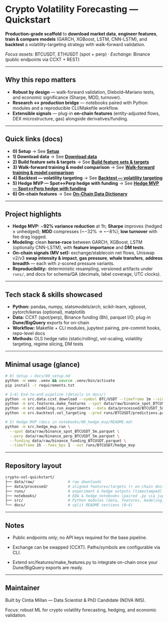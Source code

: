 # Crypto Volatility Forecasting — Quickstart

**Production-grade scaffold** to **download market data**, **engineer features**, **train & compare models** (GARCH, XGBoost, LSTM, CNN-LSTM), and **backtest** a volatility-targeting strategy with walk-forward validation.  

*Focus assets:* BTCUSDT, ETHUSDT (spot + perp) · *Exchange:* Binance (public endpoints via CCXT + REST)

---

## Why this repo matters

- **Robust by design** — walk-forward validation, Diebold–Mariano tests, and economic significance (Sharpe, MDD, turnover).
- **Research ↔ production bridge** — notebooks paired with Python modules and a reproducible CLI/Makefile workflow.
- **Extensible signals** — plug-in **on-chain features** (entity-adjusted flows, DEX microstructure, gas) alongside derivatives/funding.

---

## Quick links (docs)

- **0) Setup** → See **[Setup](docs/00_setup.md)**  
- **1) Download data** → See **[Download data](docs/01_download_data.md)**  
- **2) Build feature sets & targets** → See **[Build feature sets & targets](docs/02_build_features_targets.md)**  
- **3) Walk-forward training & model comparison** → See **[Walk-forward training & model comparison](docs/03_walkforward_modeling.md)**  
- **4) Backtest — volatility targeting** → See **[Backtest — volatility targeting](docs/04_backtest_vol_targeting.md)**  
- **5) Hedge MVP — Spot↔Perp hedge with funding** → See **[Hedge MVP — Spot↔Perp hedge with funding](notebooks/06_hedge_mvp/README.md)**  
- **6) On-chain features** → See **[On-Chain Data Dictionary](data/processed/onchain/README.md)**

---

## Project highlights

- **Hedge MVP:** ~**92% variance reduction** at 1h; **Sharpe** improves (hedged ≥ unhedged); **MDD** compresses (~−32% → ~−8%); **low turnover** with fee drag logged.
- **Modeling:** clean **horse-race** between GARCH, XGBoost, LSTM (optionally CNN-LSTM), with **feature importance** and **DM tests**.
- **On-chain signals (MV set):** exchange/stablecoin net flows, Uniswap v2/v3 **swap intensity & impact**, **gas pressure**, **whale transfers**, **address breadth** — each with z-scored pressure variants.
- **Reproducibility:** deterministic resampling, versioned artifacts under `runs/`, and docs for schema/QA (decimals, label coverage, UTC clocks).

---

## Tech stack & skills showcased

- **Python:** pandas, numpy, statsmodels/arch, scikit-learn, xgboost, pytorch/keras (optional), matplotlib
- **Data:** CCXT (spot/perp), Binance funding (8h), parquet I/O; plug-in **Dune/BigQuery** exports for on-chain
- **Workflow:** Makefile + CLI modules, jupytext pairing, pre-commit hooks, repo-level docs
- **Methods:** OLS hedge ratio (static/rolling), vol-scaling, volatility targeting, regime slicing, DM tests

---

## Minimal usage (glance)

```bash
# 0) Setup → docs/00_setup.md
python -m venv .venv && source .venv/bin/activate
pip install -r requirements.txt

# 1–4) End-to-end pipeline (details in docs/)
python -m src.data.ccxt_download --symbol BTC/USDT --timeframe 1m --since 2020-01-01 --out data/raw/binance_spot_BTCUSDT_1m.parquet
python -m src.features.make_features --spot data/raw/binance_spot_BTCUSDT_1m.parquet --funding data/raw/binance_funding_BTCUSDT.parquet --symbol BTCUSDT --timeframe 5m --out data/processed/BTCUSDT_5m.parquet
python -m src.modeling.run_experiments --data data/processed/BTCUSDT_5m.parquet --symbol BTCUSDT --horizon 12 --output runs/BTCUSDT
python -m src.backtest.vol_targeting --pred runs/BTCUSDT/predictions.parquet --retcol ret_5m --fee_bps 1 --output runs/BTCUSDT/backtest_BTCUSDT.json

# 5) Hedge MVP (docs in notebooks/06_hedge_mvp/README.md)
python -m src.hedge_mvp.run \
  --spot data/raw/binance_spot_BTCUSDT_5m.parquet \
  --perp data/raw/binance_perp_BTCUSDT_5m.parquet \
  --funding data/raw/binance_funding_BTCUSDT.parquet \
  --timeframe 1h --fees_bps 1 --out runs/BTCUSDT/hedge_mvp
```

---

## Repository layout

```bash
crypto-vol-quickstart/
├── data/raw/               # raw downloads
├── data/processed/         # aligned features/targets (+ on-chain docs)
├── runs/                   # experiment & hedge outputs (timestamped)
├── notebooks/              # EDA & hedge notebooks (paired .py via jupytext)
├── src/                    # Python modules (data, features, modeling, backtest, hedge_mvp)
└── docs/                   # split README sections (0–4)
```

---

## Notes

- Public endpoints only; no API keys required for the base pipeline.

- Exchange can be swapped (CCXT). Paths/symbols are configurable via CLI.

- Extend src/features/make_features.py to integrate on-chain once your Dune/BigQuery exports are ready.

---

## Maintainer

Built by Cintia Millan — Data Scientist & PhD Candidate (NOVA IMS).

Focus: robust ML for crypto volatility forecasting, hedging, and economic validation.